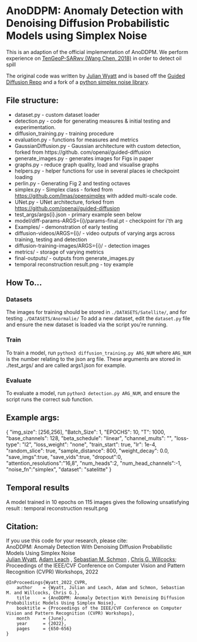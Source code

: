# AnoDDPM: Anomaly Detection with Denoising Diffusion Probabilistic Models using Simplex Noise

This is an adaption of the official implementation of AnoDDPM. We perform experience on [TenGeoP-SARwv (Wang Chen, 2018)](https://www.seanoe.org/data/00456/56796/) in order to detect oil spill

The original code was written by [Julian Wyatt](https://github.com/Julian-Wyatt) and is based off
the [Guided Diffusion Repo](https://github.com/openai/guided-diffusion) and a fork of
a [python simplex noise library](https://github.com/lmas/opensimplex).


## File structure:

- dataset.py - custom dataset loader
- detection.py - code for generating measures & initial testing and experimentation.
- diffusion_training.py - training procedure
- evaluation.py - functions for measures and metrics
- GaussianDiffusion.py - Gaussian architecture with custom detection, forked from https://github.
  com/openai/guided-diffusion
- generate_images.py - generates images for Figs in paper
- graphs.py - reduce graph quality, load and visualise graphs
- helpers.py - helper functions for use in several places ie checkpoint loading
- perlin.py - Generating Fig 2 and testing octaves
- simplex.py - Simplex class - forked from https://github.com/lmas/opensimplex with added multi-scale code.
- UNet.py - UNet architecture, forked from https://github.com/openai/guided-diffusion
- test_args/args{i}.json - primary example seen below
- model/diff-params-ARGS={i}/params-final.pt - checkpoint for i'th arg
- Examples/ - demonstration of early testing
- diffusion-videos/ARGS={i}/ - video outputs of varying args across training, testing and detection
- diffusion-training-images/ARGS={i}/ - detection images
- metrics/ - storage of varying metrics
- final-outputs/ - outputs from generate_images.py
- temporal reconstruction result.png - toy example

## How To...


### Datasets

The images for training should be stored in `./DATASETS/Satellite/`, and for testing `./DATASETS/Anormalie/`
To add a new dataset, edit the `dataset.py` file and ensure the new dataset is loaded via the script
you're running.

### Train

To train a model, run `python3 diffusion_training.py ARG_NUM` where `ARG_NUM` is the number relating to the json arg
file. These arguments are stored in ./test_args/ and are called args1.json for example.

### Evaluate

To evaluate a model, run `python3 detection.py ARG_NUM`, and ensure the script runs the correct sub function.


## Example args:

{
"img_size": [256,256],
"Batch_Size": 1,
"EPOCHS": 10,
"T": 1000,
"base_channels": 128,
"beta_schedule": "linear",
"channel_mults": "",
"loss-type": "l2",
"loss_weight": "none",
"train_start": true,
"lr": 1e-4,
"random_slice": true,
"sample_distance": 800,
"weight_decay": 0.0,
"save_imgs":true,
"save_vids":true,
"dropout":0,
"attention_resolutions":"16,8",
"num_heads":2,
"num_head_channels":-1,
"noise_fn":"simplex",
"dataset": "satelitte"
}

## Temporal results
A model trained in 10 epochs on 115 images gives the following unsatisfying result : temporal reconstruction result.png

## Citation:

If you use this code for your research, please cite:<br>
AnoDDPM: Anomaly Detection With Denoising Diffusion Probabilistic Models Using Simplex Noise<br>
[Julian Wyatt](https://github.com/Julian-Wyatt), [Adam Leach](https://github.com/qazwsxal)
, [Sebastian M. Schmon](https://scholar.google.com/citations?user=hs2WrYYAAAAJ&hl=en&oi=ao)
, [Chris G. Willcocks](https://github.com/cwkx); Proceedings of the IEEE/CVF Conference on Computer Vision and Pattern
Recognition (CVPR) Workshops, 2022

```
@InProceedings{Wyatt_2022_CVPR,
    author    = {Wyatt, Julian and Leach, Adam and Schmon, Sebastian M. and Willcocks, Chris G.},
    title     = {AnoDDPM: Anomaly Detection With Denoising Diffusion Probabilistic Models Using Simplex Noise},
    booktitle = {Proceedings of the IEEE/CVF Conference on Computer Vision and Pattern Recognition (CVPR) Workshops},
    month     = {June},
    year      = {2022},
    pages     = {650-656}
}
```

